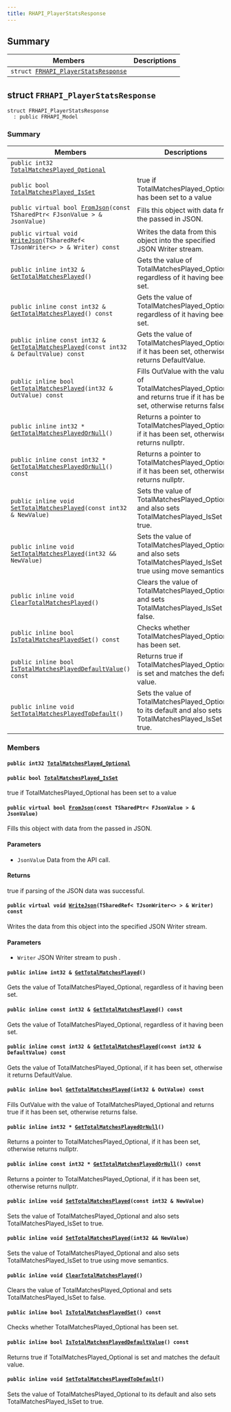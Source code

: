 ```yaml
---
title: RHAPI_PlayerStatsResponse
---
```


## Summary

 Members                        | Descriptions                                
--------------------------------|---------------------------------------------
`struct `[`FRHAPI_PlayerStatsResponse`](#structFRHAPI__PlayerStatsResponse) | 

## struct `FRHAPI_PlayerStatsResponse` <a id="structFRHAPI__PlayerStatsResponse"></a>

```
struct FRHAPI_PlayerStatsResponse
  : public FRHAPI_Model
```

### Summary

 Members                        | Descriptions                                
--------------------------------|---------------------------------------------
`public int32 `[`TotalMatchesPlayed_Optional`](#structFRHAPI__PlayerStatsResponse_1a36dafdea632b3cbdc4464b4d806b8bd2) | 
`public bool `[`TotalMatchesPlayed_IsSet`](#structFRHAPI__PlayerStatsResponse_1af3af8d974d758b6d0fc3f6afea81700c) | true if TotalMatchesPlayed_Optional has been set to a value
`public virtual bool `[`FromJson`](#structFRHAPI__PlayerStatsResponse_1a8738ea87bdcdd6b59941015ab87b5f7e)`(const TSharedPtr< FJsonValue > & JsonValue)` | Fills this object with data from the passed in JSON.
`public virtual void `[`WriteJson`](#structFRHAPI__PlayerStatsResponse_1a7f822be32b2b22592d1f2702debba49a)`(TSharedRef< TJsonWriter<> > & Writer) const` | Writes the data from this object into the specified JSON Writer stream.
`public inline int32 & `[`GetTotalMatchesPlayed`](#structFRHAPI__PlayerStatsResponse_1af59d9f5b841370248c1140d956a3f0fc)`()` | Gets the value of TotalMatchesPlayed_Optional, regardless of it having been set.
`public inline const int32 & `[`GetTotalMatchesPlayed`](#structFRHAPI__PlayerStatsResponse_1a06390786a34b0a7332db98f289b65eb6)`() const` | Gets the value of TotalMatchesPlayed_Optional, regardless of it having been set.
`public inline const int32 & `[`GetTotalMatchesPlayed`](#structFRHAPI__PlayerStatsResponse_1a8c59a12759c7fdc0652007f00360bd88)`(const int32 & DefaultValue) const` | Gets the value of TotalMatchesPlayed_Optional, if it has been set, otherwise it returns DefaultValue.
`public inline bool `[`GetTotalMatchesPlayed`](#structFRHAPI__PlayerStatsResponse_1a4639c7bbe8e479b4b868d9243b2a5e5b)`(int32 & OutValue) const` | Fills OutValue with the value of TotalMatchesPlayed_Optional and returns true if it has been set, otherwise returns false.
`public inline int32 * `[`GetTotalMatchesPlayedOrNull`](#structFRHAPI__PlayerStatsResponse_1a9032e21492884cbaf5458aae33de8605)`()` | Returns a pointer to TotalMatchesPlayed_Optional, if it has been set, otherwise returns nullptr.
`public inline const int32 * `[`GetTotalMatchesPlayedOrNull`](#structFRHAPI__PlayerStatsResponse_1a312e560df0e98823570f3936b00c18cd)`() const` | Returns a pointer to TotalMatchesPlayed_Optional, if it has been set, otherwise returns nullptr.
`public inline void `[`SetTotalMatchesPlayed`](#structFRHAPI__PlayerStatsResponse_1aebe98eb70b02d925b6fa30efcc499e03)`(const int32 & NewValue)` | Sets the value of TotalMatchesPlayed_Optional and also sets TotalMatchesPlayed_IsSet to true.
`public inline void `[`SetTotalMatchesPlayed`](#structFRHAPI__PlayerStatsResponse_1ad1f63df6593722b13c300d23d7b835bb)`(int32 && NewValue)` | Sets the value of TotalMatchesPlayed_Optional and also sets TotalMatchesPlayed_IsSet to true using move semantics.
`public inline void `[`ClearTotalMatchesPlayed`](#structFRHAPI__PlayerStatsResponse_1ab31145dc8deb3c74ea7bad46113866ea)`()` | Clears the value of TotalMatchesPlayed_Optional and sets TotalMatchesPlayed_IsSet to false.
`public inline bool `[`IsTotalMatchesPlayedSet`](#structFRHAPI__PlayerStatsResponse_1adde9f42b8b34b5c9984bbeac90e27034)`() const` | Checks whether TotalMatchesPlayed_Optional has been set.
`public inline bool `[`IsTotalMatchesPlayedDefaultValue`](#structFRHAPI__PlayerStatsResponse_1adf96be3993b6413657d3f088eba2ec70)`() const` | Returns true if TotalMatchesPlayed_Optional is set and matches the default value.
`public inline void `[`SetTotalMatchesPlayedToDefault`](#structFRHAPI__PlayerStatsResponse_1aee07f9644993d4b33b4abdc9075f91f5)`()` | Sets the value of TotalMatchesPlayed_Optional to its default and also sets TotalMatchesPlayed_IsSet to true.

### Members

#### `public int32 `[`TotalMatchesPlayed_Optional`](#structFRHAPI__PlayerStatsResponse_1a36dafdea632b3cbdc4464b4d806b8bd2) <a id="structFRHAPI__PlayerStatsResponse_1a36dafdea632b3cbdc4464b4d806b8bd2"></a>

#### `public bool `[`TotalMatchesPlayed_IsSet`](#structFRHAPI__PlayerStatsResponse_1af3af8d974d758b6d0fc3f6afea81700c) <a id="structFRHAPI__PlayerStatsResponse_1af3af8d974d758b6d0fc3f6afea81700c"></a>

true if TotalMatchesPlayed_Optional has been set to a value

#### `public virtual bool `[`FromJson`](#structFRHAPI__PlayerStatsResponse_1a8738ea87bdcdd6b59941015ab87b5f7e)`(const TSharedPtr< FJsonValue > & JsonValue)` <a id="structFRHAPI__PlayerStatsResponse_1a8738ea87bdcdd6b59941015ab87b5f7e"></a>

Fills this object with data from the passed in JSON.

#### Parameters
* `JsonValue` Data from the API call.

#### Returns
true if parsing of the JSON data was successful.

#### `public virtual void `[`WriteJson`](#structFRHAPI__PlayerStatsResponse_1a7f822be32b2b22592d1f2702debba49a)`(TSharedRef< TJsonWriter<> > & Writer) const` <a id="structFRHAPI__PlayerStatsResponse_1a7f822be32b2b22592d1f2702debba49a"></a>

Writes the data from this object into the specified JSON Writer stream.

#### Parameters
* `Writer` JSON Writer stream to push .

#### `public inline int32 & `[`GetTotalMatchesPlayed`](#structFRHAPI__PlayerStatsResponse_1af59d9f5b841370248c1140d956a3f0fc)`()` <a id="structFRHAPI__PlayerStatsResponse_1af59d9f5b841370248c1140d956a3f0fc"></a>

Gets the value of TotalMatchesPlayed_Optional, regardless of it having been set.

#### `public inline const int32 & `[`GetTotalMatchesPlayed`](#structFRHAPI__PlayerStatsResponse_1a06390786a34b0a7332db98f289b65eb6)`() const` <a id="structFRHAPI__PlayerStatsResponse_1a06390786a34b0a7332db98f289b65eb6"></a>

Gets the value of TotalMatchesPlayed_Optional, regardless of it having been set.

#### `public inline const int32 & `[`GetTotalMatchesPlayed`](#structFRHAPI__PlayerStatsResponse_1a8c59a12759c7fdc0652007f00360bd88)`(const int32 & DefaultValue) const` <a id="structFRHAPI__PlayerStatsResponse_1a8c59a12759c7fdc0652007f00360bd88"></a>

Gets the value of TotalMatchesPlayed_Optional, if it has been set, otherwise it returns DefaultValue.

#### `public inline bool `[`GetTotalMatchesPlayed`](#structFRHAPI__PlayerStatsResponse_1a4639c7bbe8e479b4b868d9243b2a5e5b)`(int32 & OutValue) const` <a id="structFRHAPI__PlayerStatsResponse_1a4639c7bbe8e479b4b868d9243b2a5e5b"></a>

Fills OutValue with the value of TotalMatchesPlayed_Optional and returns true if it has been set, otherwise returns false.

#### `public inline int32 * `[`GetTotalMatchesPlayedOrNull`](#structFRHAPI__PlayerStatsResponse_1a9032e21492884cbaf5458aae33de8605)`()` <a id="structFRHAPI__PlayerStatsResponse_1a9032e21492884cbaf5458aae33de8605"></a>

Returns a pointer to TotalMatchesPlayed_Optional, if it has been set, otherwise returns nullptr.

#### `public inline const int32 * `[`GetTotalMatchesPlayedOrNull`](#structFRHAPI__PlayerStatsResponse_1a312e560df0e98823570f3936b00c18cd)`() const` <a id="structFRHAPI__PlayerStatsResponse_1a312e560df0e98823570f3936b00c18cd"></a>

Returns a pointer to TotalMatchesPlayed_Optional, if it has been set, otherwise returns nullptr.

#### `public inline void `[`SetTotalMatchesPlayed`](#structFRHAPI__PlayerStatsResponse_1aebe98eb70b02d925b6fa30efcc499e03)`(const int32 & NewValue)` <a id="structFRHAPI__PlayerStatsResponse_1aebe98eb70b02d925b6fa30efcc499e03"></a>

Sets the value of TotalMatchesPlayed_Optional and also sets TotalMatchesPlayed_IsSet to true.

#### `public inline void `[`SetTotalMatchesPlayed`](#structFRHAPI__PlayerStatsResponse_1ad1f63df6593722b13c300d23d7b835bb)`(int32 && NewValue)` <a id="structFRHAPI__PlayerStatsResponse_1ad1f63df6593722b13c300d23d7b835bb"></a>

Sets the value of TotalMatchesPlayed_Optional and also sets TotalMatchesPlayed_IsSet to true using move semantics.

#### `public inline void `[`ClearTotalMatchesPlayed`](#structFRHAPI__PlayerStatsResponse_1ab31145dc8deb3c74ea7bad46113866ea)`()` <a id="structFRHAPI__PlayerStatsResponse_1ab31145dc8deb3c74ea7bad46113866ea"></a>

Clears the value of TotalMatchesPlayed_Optional and sets TotalMatchesPlayed_IsSet to false.

#### `public inline bool `[`IsTotalMatchesPlayedSet`](#structFRHAPI__PlayerStatsResponse_1adde9f42b8b34b5c9984bbeac90e27034)`() const` <a id="structFRHAPI__PlayerStatsResponse_1adde9f42b8b34b5c9984bbeac90e27034"></a>

Checks whether TotalMatchesPlayed_Optional has been set.

#### `public inline bool `[`IsTotalMatchesPlayedDefaultValue`](#structFRHAPI__PlayerStatsResponse_1adf96be3993b6413657d3f088eba2ec70)`() const` <a id="structFRHAPI__PlayerStatsResponse_1adf96be3993b6413657d3f088eba2ec70"></a>

Returns true if TotalMatchesPlayed_Optional is set and matches the default value.

#### `public inline void `[`SetTotalMatchesPlayedToDefault`](#structFRHAPI__PlayerStatsResponse_1aee07f9644993d4b33b4abdc9075f91f5)`()` <a id="structFRHAPI__PlayerStatsResponse_1aee07f9644993d4b33b4abdc9075f91f5"></a>

Sets the value of TotalMatchesPlayed_Optional to its default and also sets TotalMatchesPlayed_IsSet to true.

